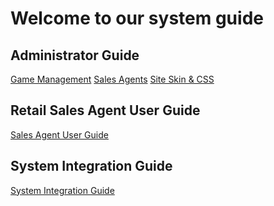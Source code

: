 <!-- TITLE: Bonobo LottoSuite System Guide -->
<!-- SUBTITLE: A complete guide for developing and deploying LottoRace installations-->



# Welcome to our system guide
## Administrator Guide
[Game Management](/administration/games "Managing your Lottery & Raffle Games")
[Sales Agents](/administration/agents "Managing Retail Lottery Sales Agents")
[Site Skin & CSS](/administration/skinning "Customizing your Player Web site!")


## Retail Sales Agent User Guide
[Sales Agent User Guide](retail-sales-agents/ "title text!")

## System Integration Guide

[System Integration Guide](http://docs.bonoboplc.com:4567/)


